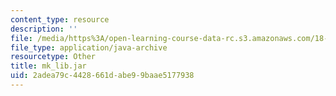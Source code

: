 ```yaml
---
content_type: resource
description: ''
file: /media/https%3A/open-learning-course-data-rc.s3.amazonaws.com/18-02sc-multivariable-calculus-fall-2010/2adea79c4428661dabe99baae5177938_mk_lib.jar
file_type: application/java-archive
resourcetype: Other
title: mk_lib.jar
uid: 2adea79c-4428-661d-abe9-9baae5177938
---
```


